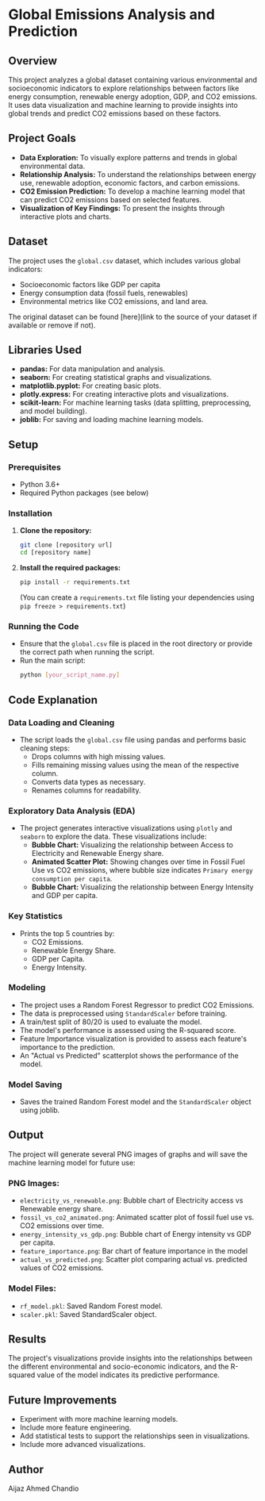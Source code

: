 # Global Emissions Analysis and Prediction

## Overview

This project analyzes a global dataset containing various environmental and socioeconomic indicators to explore relationships between factors like energy consumption, renewable energy adoption, GDP, and CO2 emissions. It uses data visualization and machine learning to provide insights into global trends and predict CO2 emissions based on these factors.

## Project Goals

*   **Data Exploration:** To visually explore patterns and trends in global environmental data.
*   **Relationship Analysis:** To understand the relationships between energy use, renewable adoption, economic factors, and carbon emissions.
*   **CO2 Emission Prediction:** To develop a machine learning model that can predict CO2 emissions based on selected features.
*   **Visualization of Key Findings:** To present the insights through interactive plots and charts.

## Dataset

The project uses the `global.csv` dataset, which includes various global indicators:
*   Socioeconomic factors like GDP per capita
*   Energy consumption data (fossil fuels, renewables)
*   Environmental metrics like CO2 emissions, and land area.

The original dataset can be found [here](link to the source of your dataset if available or remove if not).

## Libraries Used

*   **pandas:** For data manipulation and analysis.
*   **seaborn:** For creating statistical graphs and visualizations.
*   **matplotlib.pyplot:** For creating basic plots.
*   **plotly.express:** For creating interactive plots and visualizations.
*   **scikit-learn:** For machine learning tasks (data splitting, preprocessing, and model building).
*   **joblib:** For saving and loading machine learning models.

## Setup

### Prerequisites

*   Python 3.6+
*   Required Python packages (see below)

### Installation

1.  **Clone the repository:**
    ```bash
    git clone [repository url]
    cd [repository name]
    ```
2.  **Install the required packages:**
    ```bash
    pip install -r requirements.txt
    ```
    (You can create a `requirements.txt` file listing your dependencies using `pip freeze > requirements.txt`)

### Running the Code

*   Ensure that the `global.csv` file is placed in the root directory or provide the correct path when running the script.
*   Run the main script:
    ```bash
    python [your_script_name.py]
    ```

## Code Explanation

### Data Loading and Cleaning
*   The script loads the `global.csv` file using pandas and performs basic cleaning steps:
    *   Drops columns with high missing values.
    *   Fills remaining missing values using the mean of the respective column.
    *   Converts data types as necessary.
    *   Renames columns for readability.

### Exploratory Data Analysis (EDA)
*   The project generates interactive visualizations using `plotly` and `seaborn` to explore the data. These visualizations include:
    *   **Bubble Chart:** Visualizing the relationship between Access to Electricity and Renewable Energy share.
    *   **Animated Scatter Plot:** Showing changes over time in Fossil Fuel Use vs CO2 emissions, where bubble size indicates `Primary energy consumption per capita`.
    *  **Bubble Chart:** Visualizing the relationship between Energy Intensity and GDP per capita.

### Key Statistics
*   Prints the top 5 countries by:
    *   CO2 Emissions.
    *   Renewable Energy Share.
    *   GDP per Capita.
    *  Energy Intensity.

### Modeling
*   The project uses a Random Forest Regressor to predict CO2 Emissions.
*   The data is preprocessed using `StandardScaler` before training.
*   A train/test split of 80/20 is used to evaluate the model.
*   The model's performance is assessed using the R-squared score.
*   Feature Importance visualization is provided to assess each feature's importance to the prediction.
*    An "Actual vs Predicted" scatterplot shows the performance of the model.

### Model Saving
*   Saves the trained Random Forest model and the `StandardScaler` object using joblib.

## Output
The project will generate several PNG images of graphs and will save the machine learning model for future use:

### PNG Images:
*   `electricity_vs_renewable.png`: Bubble chart of Electricity access vs Renewable energy share.
*   `fossil_vs_co2_animated.png`: Animated scatter plot of fossil fuel use vs. CO2 emissions over time.
*   `energy_intensity_vs_gdp.png`: Bubble chart of Energy intensity vs GDP per capita.
*   `feature_importance.png`: Bar chart of feature importance in the model
*   `actual_vs_predicted.png`: Scatter plot comparing actual vs. predicted values of CO2 emissions.

### Model Files:
*   `rf_model.pkl`: Saved Random Forest model.
*   `scaler.pkl`: Saved StandardScaler object.

## Results
The project's visualizations provide insights into the relationships between the different environmental and socio-economic indicators, and the R-squared value of the model indicates its predictive performance.

## Future Improvements
*   Experiment with more machine learning models.
*   Include more feature engineering.
*   Add statistical tests to support the relationships seen in visualizations.
*   Include more advanced visualizations.

## Author

Aijaz Ahmed Chandio
